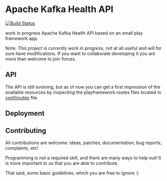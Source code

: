 # Apache Kafka Health API


[![Build Status](https://travis-ci.org/purbon/kafka-health-api.svg?branch=master)](https://travis-ci.org/purbon/kafka-health-api)

work in progress Apache Kafka Health API based on an small play framework app.

Note: *This project is currently work in progress*, not at all useful and will for 
sure have modifications. If you want to collaborate developing it you are more than welcome
to join forces.

## API

The API is still evolving, but as of now you can get a first impression of the available resources by inspecting the playframework routes files located in [conf/routes](conf/routes) file.

## Deployment

## Contributing


All contributions are welcome: ideas, patches, documentation, bug reports,
complaints, etc!

Programming is not a required skill, and there are many ways to help out!
It is more important to us that you are able to contribute.

That said, some basic guidelines, which you are free to ignore :)
